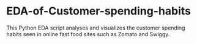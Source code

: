 # EDA-of-Customer-spending-habits
This Python EDA script analyses and visualizes the customer spending habits seen in online fast food sites such as Zomato and Swiggy.
